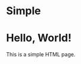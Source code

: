 # Simple
<!DOCTYPE html>
<html lang="en">
<head>
    <meta charset="UTF-8">
    <meta name="viewport" content="width=device-width, initial-scale=1.0">
    <title>Simple Web Page</title>
</head>
<body>
    <h1>Hello, World!</h1>
    <p>This is a simple HTML page.</p>
</body>
</html>
